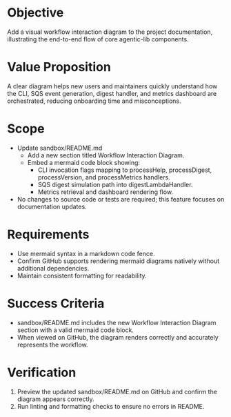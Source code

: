 # Objective
Add a visual workflow interaction diagram to the project documentation, illustrating the end-to-end flow of core agentic-lib components.

# Value Proposition
A clear diagram helps new users and maintainers quickly understand how the CLI, SQS event generation, digest handler, and metrics dashboard are orchestrated, reducing onboarding time and misconceptions.

# Scope
- Update sandbox/README.md
  - Add a new section titled Workflow Interaction Diagram.
  - Embed a mermaid code block showing:
    - CLI invocation flags mapping to processHelp, processDigest, processVersion, and processMetrics handlers.
    - SQS digest simulation path into digestLambdaHandler.
    - Metrics retrieval and dashboard rendering flow.
- No changes to source code or tests are required; this feature focuses on documentation updates.

# Requirements
- Use mermaid syntax in a markdown code fence.
- Confirm GitHub supports rendering mermaid diagrams natively without additional dependencies.
- Maintain consistent formatting for readability.

# Success Criteria
- sandbox/README.md includes the new Workflow Interaction Diagram section with a valid mermaid code block.
- When viewed on GitHub, the diagram renders correctly and accurately represents the workflow.

# Verification
1. Preview the updated sandbox/README.md on GitHub and confirm the diagram appears correctly.
2. Run linting and formatting checks to ensure no errors in README.
